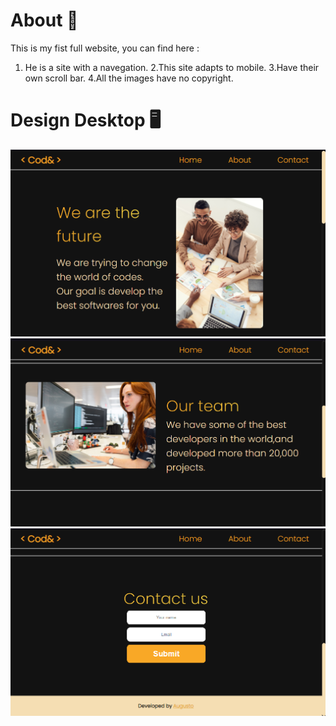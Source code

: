 # About 📝

This is my fist full website, you can find here :

1. He is a site with a navegation. 
2.This site adapts to mobile.
3.Have their own scroll bar.
4.All the images have no copyright.

# Design Desktop 🖥️
![Preview](./design/design1.png) ![Preview](./design/design2.png)
![Preview](./design/design3.png)
